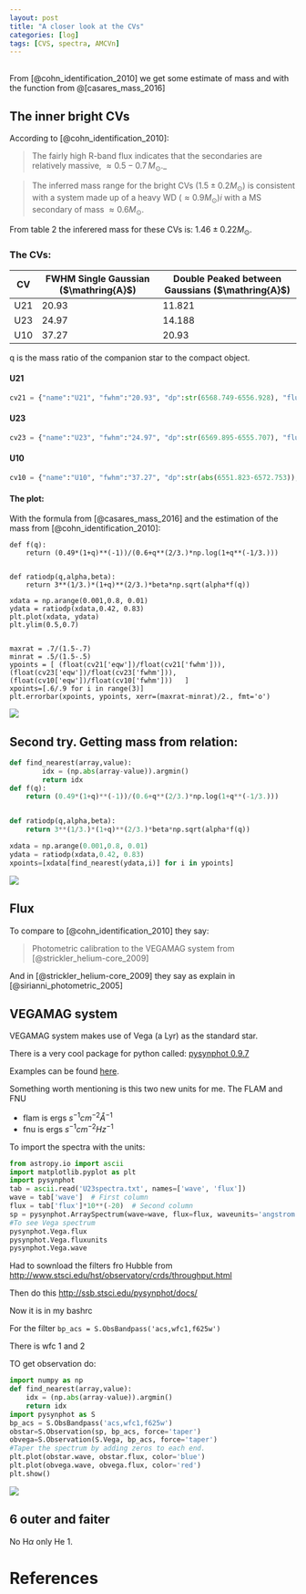 ```yaml
---
layout: post
title: "A closer look at the CVs"
categories: [log]
tags: [CVS, spectra, AMCVn]
---
```



##

From [@cohn_identification_2010] we get some estimate of mass and with the function from @[casares_mass_2016]



## The inner bright CVs

According to [@cohn_identification_2010]:

> The fairly high R-band flux indicates that the secondaries are relatively massive, $\approx 0.5-0.7 \, M_{\odot}$._

>  The inferred mass range for the bright CVs ($1.5 \pm 0.2 M_{\odot})$ is consistent with a system made up of a heavy WD  ($\approx 0.9 M_{\odot})i$ with a MS secondary of mass $\approx 0.6 M_{\odot}$. 

From table 2 the inferered mass for these CVs is:  $1.46 \pm 0.22 M_{\odot}.$


### The CVs:


<div class="container">
<table class="table table-bordered">
<thead>
  <tr>
    <th>CV</th>
    <th>FWHM Single Gaussian ($\mathring{A}$)</th>		
    <th>Double Peaked between Gaussians ($\mathring{A}$)</th>
  </tr>
  </thead>
  <tbody>
  <tr>
    <td>U21</td>
    <td>20.93</td>		
    <td>11.821</td>
  </tr>
  <tr>
    <td>U23</td>
    <td>24.97</td>		
    <td>14.188</td>
  </tr>
  <tr>
    <td>U10</td>
    <td>37.27</td>		
    <td>20.93</td>
  </tr>
  </tbody>
</table>
</div>

q is the mass ratio of the companion star to the compact object. 

#### U21

```python
cv21 = {"name":"U21", "fwhm":"20.93", "dp":str(6568.749-6556.928), "flux":getflux('U21')}`
```

#### U23

```python
cv23 = {"name":"U23", "fwhm":"24.97", "dp":str(6569.895-6555.707), "flux":getflux('U23')}
```

#### U10

```python
cv10 = {"name":"U10", "fwhm":"37.27", "dp":str(abs(6551.823-6572.753)), "flux":getflux('U10')}
```

#### The plot:

With the formula from [@casares_mass_2016]  and the estimation of the mass from [@cohn_identification_2010]:

```
def f(q):
    return (0.49*(1+q)**(-1))/(0.6+q**(2/3.)*np.log(1+q**(-1/3.)))


def ratiodp(q,alpha,beta):
    return 3**(1/3.)*(1+q)**(2/3.)*beta*np.sqrt(alpha*f(q))

xdata = np.arange(0.001,0.8, 0.01)
ydata = ratiodp(xdata,0.42, 0.83)
plt.plot(xdata, ydata)
plt.ylim(0.5,0.7)


maxrat = .7/(1.5-.7)
minrat = .5/(1.5-.5)
ypoints = [ (float(cv21['eqw'])/float(cv21['fwhm'])),(float(cv23['eqw'])/float(cv23['fwhm'])), (float(cv10['eqw'])/float(cv10['fwhm']))   ]
xpoints=[.6/.9 for i in range(3)]
plt.errorbar(xpoints, ypoints, xerr=(maxrat-minrat)/2., fmt='o')
```

![]({{site.baseurl}}/images/casares.svg)


## Second try. Getting mass from relation:


```python
def find_nearest(array,value):                                                 
        idx = (np.abs(array-value)).argmin()
        return idx
def f(q):
    return (0.49*(1+q)**(-1))/(0.6+q**(2/3.)*np.log(1+q**(-1/3.)))


def ratiodp(q,alpha,beta):
    return 3**(1/3.)*(1+q)**(2/3.)*beta*np.sqrt(alpha*f(q))

xdata = np.arange(0.001,0.8, 0.01)
ydata = ratiodp(xdata,0.42, 0.83)
xpoints=[xdata[find_nearest(ydata,i)] for i in ypoints] 

```
![]({{site.baseurl}}/images/casares.svg)




## Flux

To compare to [@cohn_identification_2010] they say:

> Photometric calibration to the VEGAMAG system from [@strickler_helium-core_2009]

And in [@strickler_helium-core_2009] they say as explain in [@sirianni_photometric_2005]

## VEGAMAG system

VEGAMAG system makes use of Vega (a Lyr) as the standard star.

There is a very cool package for python called: [pysynphot 0.9.7](https://pypi.python.org/pypi/pysynphot/)

Examples can be found  [here](http://stsdas.stsci.edu/astropy_synphot/synphot/index.html).

Something worth mentioning is this two new units for me. The FLAM and FNU

- flam is ergs $s^{-1} cm^{-2} \mathring{A}^{-1}$
- fnu is ergs $s^{-1} cm^{-2} Hz^{-1}$

To import the spectra with the units:

```python
from astropy.io import ascii
import matplotlib.pyplot as plt
import pysynphot
tab = ascii.read('U23spectra.txt', names=['wave', 'flux']) 
wave = tab['wave']  # First column
flux = tab['flux']*10**(-20)  # Second column
sp = pysynphot.ArraySpectrum(wave=wave, flux=flux, waveunits='angstrom', fluxunits='flam')
#To see Vega spectrum
pysynphot.Vega.flux
pysynphot.Vega.fluxunits
pysynphot.Vega.wave
```


Had to sownload the filters fro Hubble from http://www.stsci.edu/hst/observatory/crds/throughput.html

Then do this http://ssb.stsci.edu/pysynphot/docs/

Now it is in my bashrc


For the filter 
`bp_acs = S.ObsBandpass('acs,wfc1,f625w')`

There is wfc 1 and 2

TO get observation do:

```python
import numpy as np
def find_nearest(array,value):
    idx = (np.abs(array-value)).argmin()
    return idx
import pysynphot as S
bp_acs = S.ObsBandpass('acs,wfc1,f625w')
obstar=S.Observation(sp, bp_acs, force='taper')
obvega=S.Observation(S.Vega, bp_acs, force='taper')
#Taper the spectrum by adding zeros to each end.
plt.plot(obstar.wave, obstar.flux, color='blue')
plt.plot(obvega.wave, obvega.flux, color='red')
plt.show()
```

![]({{site.baseurl}}/images/vega.svg)


## 6 outer and faiter


No H$\alpha$ only He 1. 



# References

